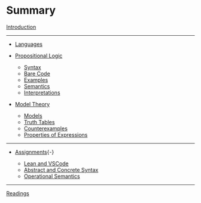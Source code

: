
# Summary

[Introduction](./introduction.md)

---

- [Languages](./languages.md)
  
- [Propositional Logic]()

  - [Syntax](./DMT1/Lectures/L02_propLogic/formal/syntax.lean.md)
  - [Bare Code](./DMT1/Library/propLogic/syntax.lean.md)
  - [Examples](./DMT1/Lectures/L02_propLogic/formal/axioms.lean.md)
  - [Semantics](./DMT1/Lectures/L02_propLogic/formal/semantics.lean.md)
  - [Interpretations](./DMT1/Lectures/L02_propLogic/formal/interpretation.lean.md)

- [Model Theory](./modelTheory.md)
  - [Models](./DMT1/Lectures/L03_modelTheory/models.lean.md)
  - [Truth Tables](./DMT1/Lectures/L03_modelTheory/truthTable.lean.md)
  - [Counterexamples](./DMT1/Lectures/L03_modelTheory/counterexamples.lean.md)
  - [Properties of Expressions](./DMT1/Lectures/L03_modelTheory/properties.lean.md)
  
---

- [Assignments](){-}

  - [Lean and VSCode](./Assignments/a1.md)
  - [Abstract and Concrete Syntax](./Assignments/a2.md)
  - [Operational Semantics](./Assignments/a3.md)

---

[Readings](./resources.md)
